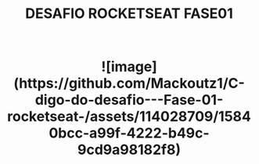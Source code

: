<h1 align="center" >
  DESAFIO ROCKETSEAT FASE01
</h1>
<br>

<h1 align="center" >
  ![image](https://github.com/Mackoutz1/C-digo-do-desafio---Fase-01-rocketseat-/assets/114028709/15840bcc-a99f-4222-b49c-9cd9a98182f8)

